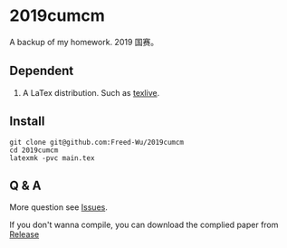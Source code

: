 2019cumcm
=========

A backup of my homework. 2019 国赛。

Dependent
---------

1.  A LaTex distribution. Such as [texlive].

Install
-------

``` {.zsh}
git clone git@github.com:Freed-Wu/2019cumcm
cd 2019cumcm
latexmk -pvc main.tex
```

Q & A
-----

More question see [Issues].

If you don't wanna compile, you can download the complied paper from
[Release]

  [texlive]: https://github.com/TeX-Live/texlive-source
  [Issues]: https://github.com/Freed-Wu/2019cumcm/issues
  [Release]: https://github.com/Freed-Wu/2019cumcm/releases/

